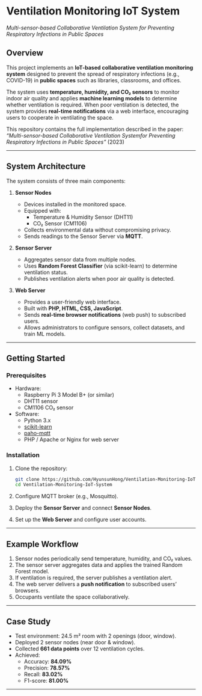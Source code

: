 # Ventilation Monitoring IoT System  
*Multi-sensor-based Collaborative Ventilation System for Preventing Respiratory Infections in Public Spaces*

## Overview
This project implements an **IoT-based collaborative ventilation monitoring system** designed to prevent the spread of respiratory infections (e.g., COVID-19) in **public spaces** such as libraries, classrooms, and offices.  

The system uses **temperature, humidity, and CO₂ sensors** to monitor indoor air quality and applies **machine learning models** to determine whether ventilation is required. When poor ventilation is detected, the system provides **real-time notifications** via a web interface, encouraging users to cooperate in ventilating the space.

This repository contains the full implementation described in the paper:  
*“Multi-sensor-based Collaborative Ventilation Systemfor Preventing Respiratory Infections in Public Spaces”* (2023)

---

## System Architecture
The system consists of three main components:

1. **Sensor Nodes**  
   - Devices installed in the monitored space.  
   - Equipped with:
     - Temperature & Humidity Sensor (DHT11)  
     - CO₂ Sensor (CM1106)  
   - Collects environmental data without compromising privacy.  
   - Sends readings to the Sensor Server via **MQTT**.

2. **Sensor Server**  
   - Aggregates sensor data from multiple nodes.  
   - Uses **Random Forest Classifier** (via scikit-learn) to determine ventilation status.  
   - Publishes ventilation alerts when poor air quality is detected.

3. **Web Server**  
   - Provides a user-friendly web interface.  
   - Built with **PHP, HTML, CSS, JavaScript**.  
   - Sends **real-time browser notifications** (web push) to subscribed users.  
   - Allows administrators to configure sensors, collect datasets, and train ML models.



 

---

## Getting Started

### Prerequisites
- Hardware:
  - Raspberry Pi 3 Model B+ (or similar)  
  - DHT11 sensor  
  - CM1106 CO₂ sensor  
- Software:
  - Python 3.x  
  - [scikit-learn](https://scikit-learn.org)  
  - [paho-mqtt](https://pypi.org/project/paho-mqtt/)  
  - PHP / Apache or Nginx for web server  

### Installation
1. Clone the repository:
   ```bash
   git clone https://github.com/HyunsunHong/Ventilation-Monitoring-IoT-System.git
   cd Ventilation-Monitoring-IoT-System
   ```

2. Configure MQTT broker (e.g., Mosquitto).

3. Deploy the **Sensor Server** and connect **Sensor Nodes**.

4. Set up the **Web Server** and configure user accounts.

---

## Example Workflow
1. Sensor nodes periodically send temperature, humidity, and CO₂ values.  
2. The sensor server aggregates data and applies the trained Random Forest model.  
3. If ventilation is required, the server publishes a ventilation alert.  
4. The web server delivers a **push notification** to subscribed users’ browsers.  
5. Occupants ventilate the space collaboratively.  

---

## Case Study
- Test environment: 24.5 m² room with 2 openings (door, window).  
- Deployed 2 sensor nodes (near door & window).  
- Collected **661 data points** over 12 ventilation cycles.  
- Achieved:
  - Accuracy: **84.09%**  
  - Precision: **78.57%**  
  - Recall: **83.02%**  
  - F1-score: **81.00%**  

---

